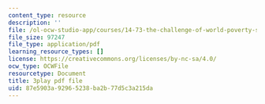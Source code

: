 ```yaml
---
content_type: resource
description: ''
file: /ol-ocw-studio-app/courses/14-73-the-challenge-of-world-poverty-spring-2011/87e5903a92965238ba2b77d5c3a215da_LERsET25_l0.pdf
file_size: 97247
file_type: application/pdf
learning_resource_types: []
license: https://creativecommons.org/licenses/by-nc-sa/4.0/
ocw_type: OCWFile
resourcetype: Document
title: 3play pdf file
uid: 87e5903a-9296-5238-ba2b-77d5c3a215da
---
```

